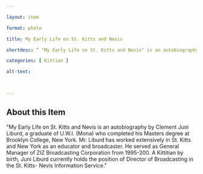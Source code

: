 ```yaml
--- 

layout: item 

format: photo 

title: My Early Life on St. Kitts and Nevis

shortdesc: “ "My Early Life on St. Kitts and Nevis" is an autobiography by Clement Juni Liburd."

categories: [ Kittian ] 

alt-text:  


 
--- 
```


## About this Item 

"My Early Life on St. Kitts and Nevis is an autobiography by Clement Juni Liburd, a graduate of U.W.I. (Mona) who completed his Masters degree at Brooklyn College, New York. Mr. Liburd has worked extensively in St. Kitts and New York as an educator and broadcaster. He served as General Manager of ZIZ Broadcasting Corporation from 1995-200. A Kittitian by birth, Juni Liburd currently holds the position of Director of Broadcasting in the St. Kitts- Nevis Information Service."
